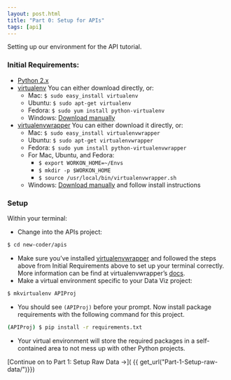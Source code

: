 ```yaml
---
layout: post.html
title: "Part 0: Setup for APIs"
tags: [api]
---
```


Setting up our environment for the API tutorial.

### Initial Requirements:
* [Python 2.x](http://www.python.org/download/releases/2.7.3/)
* [virtualenv](http://pypi.python.org/pypi/virtualenv) You can either download directly, or:
	* Mac: `$ sudo easy_install virtualenv`
	* Ubuntu: `$ sudo apt-get virtualenv`
	* Fedora: `$ sudo yum install python-virtualenv`
	* Windows: [Download manually](http://pypi.python.org/pypi/virtualenv)
* [virtualenvwrapper](http://pypi.python.org/pypi/virtualenvwrapper) You can either download it directly, or:
	* Mac: `$ sudo easy_install virtualenvwrapper`
	* Ubuntu: `$ sudo apt-get virtualenvwrapper`
	* Fedora: `$ sudo yum install python-virtualenvwrapper`
	* For Mac, Ubuntu, and Fedora:
		* `$ export WORKON_HOME=~/Envs`
		* `$ mkdir -p $WORKON_HOME`
		* `$ source /usr/local/bin/virtualenvwrapper.sh`
	* Windows: [Download manually](http://pypi.python.org/pypi/virtualenvwrapper) and follow install instructions

### Setup
Within your terminal:

* Change into the APIs project:

```bash
$ cd new-coder/apis
``` 
* Make sure you’ve installed [virtualenvwrapper](http://pypi.python.org/pypi/virtualenvwrapper) and followed the steps above from Initial Requirements above to set up your terminal correctly.  More information can be find at virtualenvwrapper’s [docs](http://virtualenvwrapper.readthedocs.org/en/latest/). 
* Make a virtual environment specific to your Data Viz project:

```bash
$ mkvirtualenv APIProj
``` 
* You should see `(APIProj)` before your prompt. Now install package requirements with the following command for this project. 

```bash
(APIProj) $ pip install -r requirements.txt
``` 
* Your virtual environment will store the required packages in a self-contained area to not mess up with other Python projects.

[Continue on to Part 1: Setup Raw Data &rarr;]( {{ get_url("Part-1-Setup-raw-data/")}})